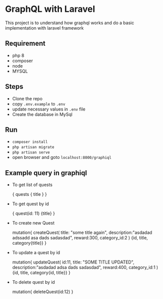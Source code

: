 # GraphQL with Laravel

This project is to understand how graphql works and do a basic implementation with laravel framework

## Requirement

- php 8
- composer
- node
- MYSQL

## Steps

- Clone the repo
- copy `.env.example` to `.env`
- update necessary values in `.env` file
- Create the database in MySql

## Run

- `composer install`
- `php artisan migrate`
- `php artisan serve`
- open browser and goto `localhost:8000/graphiql`

## Example query in graphiql

- To get list of quests

    {
      quests {
        title
      }
    }

- To get quest by id

    {
      quest(id: 11) {title}
    }

- To create new Quest

    mutation{
      createQuest(
        title: "some title again",
        description:"asdadad adssadd asa dads sadasdad",
        reward:300,
        category_id:2
      ) {id, title, category{title}}
    }

- To update a quest by id

    mutation{
      updateQuest(
        id:11,
        title: "SOME TITLE UPDATED",
        description:"asdadad adsa dads sadasdad",
        reward:400,
        category_id:1
      ){id, title, category{id, title}}
    }

- To delete quest by id

    mutation{
      deleteQuest(id:12)
    }
